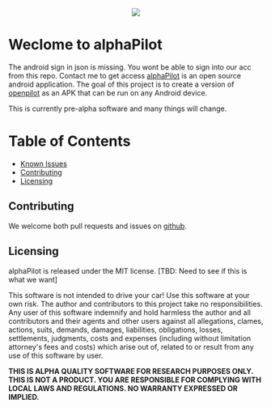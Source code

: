 <P align="center">
<img src="https://i.imgur.com/ebjSCf3.jpg">
</P>

Weclome to alphaPilot
======
The android sign in json is missing. You wont be able to sign into our acc from this repo. Contact me to get access
[alphaPilot](https://github.com/LeonDeHill/alphaPilot) is an open source android application. The goal of this project is to create a version of [openpilot](https://github.com/commaai/openpilot) as an APK that can be run on any Android device.

This is currently pre-alpha software and many things will change.

Table of Contents
=======================

* [Known Issues](#known-issues)
* [Contributing](#contributing)
* [Licensing](#licensing)


Contributing
------

We welcome both pull requests and issues on [github](http://github.com/LeonDeHill/alphaPilot).

Licensing
------

alphaPilot is released under the MIT license. [TBD: Need to see if this is what we want]

This software is not intended to drive your car!  Use this software at your own risk.  The author and contributors to this project take no responsibilities.  Any user of this software indemnify and hold harmless the author and all contributors and their agents and other users against all allegations, clames, actions, suits, demands, damages, liabilities, obligations, losses, settlements, judgments, costs and expenses (including without limitation attorney's fees and costs) which arise out of, related to or result from any use of this software by user.

**THIS IS ALPHA QUALITY SOFTWARE FOR RESEARCH PURPOSES ONLY. THIS IS NOT A PRODUCT.
YOU ARE RESPONSIBLE FOR COMPLYING WITH LOCAL LAWS AND REGULATIONS.
NO WARRANTY EXPRESSED OR IMPLIED.**
